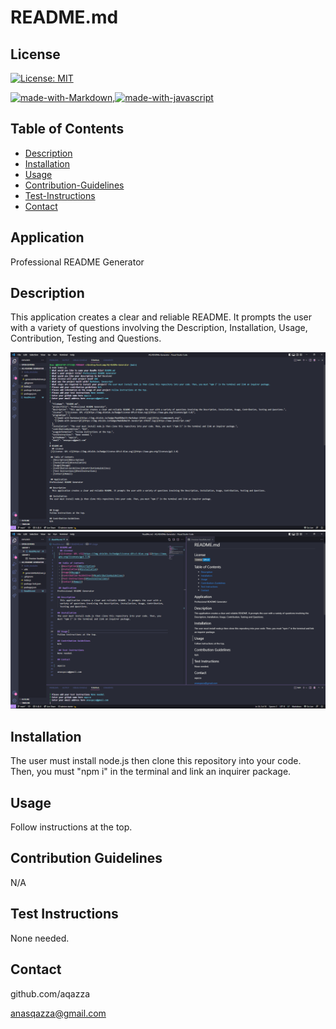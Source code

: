 # README.md
  ## License 
 [![License: MIT](https://img.shields.io/badge/License-MIT-yellow.svg)](https://opensource.org/licenses/MIT)

 [![made-with-Markdown](https://img.shields.io/badge/Made%20with-Markdown-1f425f.svg)](http://commonmark.org),[![made-with-javascript](https://img.shields.io/badge/Made%20with-JavaScript-1f425f.svg)](https://www.javascript.com)

 ## Table of Contents
 - [Description](#description)
 - [Installation](#installation)
 - [Usage](#usage)
 - [Contribution-Guidelines](#contributionGuidelines)
 - [Test-Instructions](#testInstructions)
 - [Contact](#email)
 
 ## Application
Professional README Generator

## Description
  This application creates a clear and reliable README. It prompts the user with a variety of questions involving the Description, Installation, Usage, Contribution, Testing and Questions.

  ![Alt text](README-GENERATOR.png)
![Alt text](README-GENERATOR2.png)
## Installation
The user must install node.js then clone this repository into your code. Then, you must "npm i" in the terminal and link an inquirer package.


  
## Usage 
Follow instructions at the top.

## Contribution Guidelines
N/A

 ## Test Instructions
None needed.

## Contact 

github.com/aqazza

anasqazza@gmail.com 
